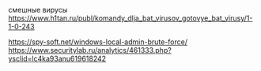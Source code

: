 смешные вирусы
https://www.h1tan.ru/publ/komandy_dlja_bat_virusov_gotovye_bat_virusy/1-1-0-243

https://spy-soft.net/windows-local-admin-brute-force/
https://www.securitylab.ru/analytics/461333.php?ysclid=lc4ka93anu619618242
